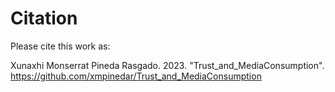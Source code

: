 # Citation

Please cite this work as:

Xunaxhi Monserrat Pineda Rasgado. 2023. "Trust_and_MediaConsumption". https://github.com/xmpinedar/Trust_and_MediaConsumption
